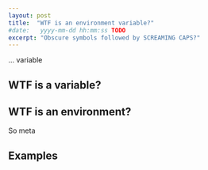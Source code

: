 ```yaml
---
layout: post
title:  "WTF is an environment variable?"
#date:   yyyy-mm-dd hh:mm:ss TODO
excerpt: "Obscure symbols followed by SCREAMING CAPS?"
---
```


... variable

## WTF is a variable?

## WTF is an environment?

So meta

## Examples

